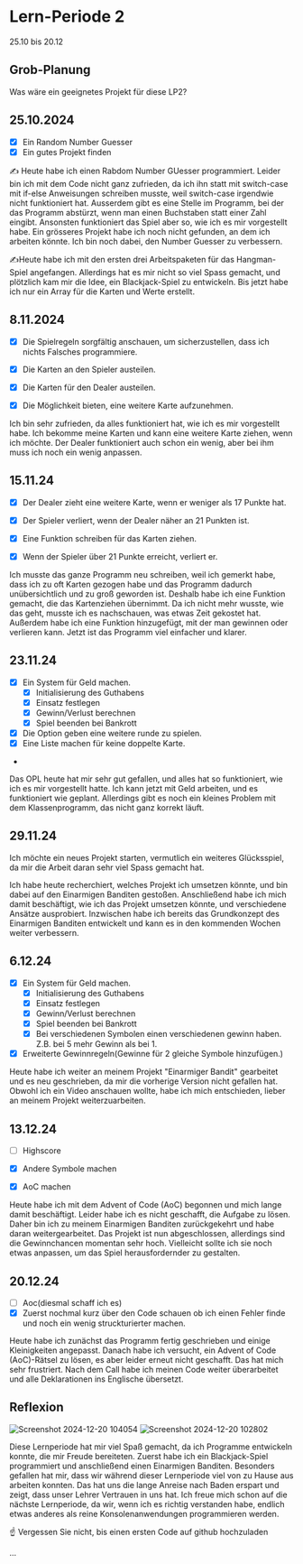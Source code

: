# Lern-Periode 2
25.10 bis 20.12

## Grob-Planung

Was wäre ein geeignetes Projekt für diese LP2?

## 25.10.2024
- [x] Ein Random Number Guesser
- [x] Ein gutes Projekt finden
      
✍️ Heute habe ich einen Rabdom Number GUesser programmiert. Leider bin ich mit dem Code nicht ganz zufrieden, da ich ihn statt mit switch-case mit if-else Anweisungen schreiben musste, weil switch-case irgendwie nicht funktioniert hat. Ausserdem gibt es eine Stelle im Programm, bei der das Programm abstürzt, wenn man einen Buchstaben statt einer Zahl eingibt. Ansonsten funktioniert das Spiel aber so, wie ich es mir vorgestellt habe. Ein grösseres Projekt habe ich noch nicht gefunden, an dem ich arbeiten könnte. Ich bin noch dabei, den Number Guesser zu verbessern.


✍Heute habe ich mit den ersten drei Arbeitspaketen für das Hangman-Spiel angefangen. Allerdings hat es mir nicht so viel Spass gemacht, und plötzlich kam mir die Idee, ein Blackjack-Spiel zu entwickeln. Bis jetzt habe ich nur ein Array für die Karten und Werte erstellt.

## 8.11.2024
- [x] Die Spielregeln sorgfältig anschauen, um sicherzustellen, dass ich nichts Falsches programmiere.
- [x] Die Karten an den Spieler austeilen.
- [x] Die Karten für den Dealer austeilen.
- [x] Die Möglichkeit bieten, eine weitere Karte aufzunehmen.
  

Ich bin sehr zufrieden, da alles funktioniert hat, wie ich es mir vorgestellt habe. Ich bekomme meine Karten und kann eine weitere Karte ziehen, wenn ich möchte. Der Dealer funktioniert auch schon ein wenig, aber bei ihm muss ich noch ein wenig anpassen.


## 15.11.24

- [x] Der Dealer zieht eine weitere Karte, wenn er weniger als 17 Punkte hat.
- [x] Der Spieler verliert, wenn der Dealer näher an 21 Punkten ist.
- [x] Eine Funktion schreiben für das Karten ziehen.
- [x] Wenn der Spieler über 21 Punkte erreicht, verliert er.


Ich musste das ganze Programm neu schreiben, weil ich gemerkt habe, dass ich zu oft Karten gezogen habe und das Programm dadurch unübersichtlich und zu groß geworden ist. Deshalb habe ich eine Funktion gemacht, die das Kartenziehen übernimmt. Da ich nicht mehr wusste, wie das geht, musste ich es nachschauen, was etwas Zeit gekostet hat. Außerdem habe ich eine Funktion hinzugefügt, mit der man gewinnen oder verlieren kann. Jetzt ist das Programm viel einfacher und klarer.


 ## 23.11.24
- [x] Ein System für Geld machen.
     - [x] Initialisierung des Guthabens
     - [x] Einsatz festlegen
     - [x] Gewinn/Verlust berechnen
     - [x] Spiel beenden bei Bankrott
- [x] Die Option geben eine weitere runde zu spielen.
- [x] Eine Liste machen für keine doppelte Karte.
-  
Das OPL heute hat mir sehr gut gefallen, und alles hat so funktioniert, wie ich es mir vorgestellt hatte. Ich kann jetzt mit Geld arbeiten, und es funktioniert wie geplant. Allerdings gibt es noch ein kleines Problem mit dem Klassenprogramm, das nicht ganz korrekt läuft. 

## 29.11.24

Ich möchte ein neues Projekt starten, vermutlich ein weiteres Glücksspiel, da mir die Arbeit daran sehr viel Spass gemacht hat.


Ich habe heute recherchiert, welches Projekt ich umsetzen könnte, und bin dabei auf den Einarmigen Banditen gestoßen. Anschließend habe ich mich damit beschäftigt, wie ich das Projekt umsetzen könnte, und verschiedene Ansätze ausprobiert. Inzwischen habe ich bereits das Grundkonzept des Einarmigen Banditen entwickelt und kann es in den kommenden Wochen weiter verbessern.



## 6.12.24

- [x] Ein System für Geld machen.
     - [x] Initialisierung des Guthabens
     - [x] Einsatz festlegen
     - [x] Gewinn/Verlust berechnen
     - [x] Spiel beenden bei Bankrott
     - [x]  Bei verschiedenen Symbolen einen verschiedenen gewinn haben. Z.B. bei 5 mehr Gewinn als bei 1.
- [x] Erweiterte Gewinnregeln(Gewinne für 2 gleiche Symbole hinzufügen.)

Heute habe ich weiter an meinem Projekt "Einarmiger Bandit" gearbeitet und es neu geschrieben, da mir die vorherige Version nicht gefallen hat. Obwohl ich ein Video anschauen wollte, habe ich mich entschieden, lieber an meinem Projekt weiterzuarbeiten.


## 13.12.24

- [ ] Highscore
- [x] Andere Symbole machen
- [x] AoC machen

      
Heute habe ich mit dem Advent of Code (AoC) begonnen und mich lange damit beschäftigt. Leider habe ich es nicht geschafft, die Aufgabe zu lösen. Daher bin ich zu meinem Einarmigen Banditen zurückgekehrt und habe daran weitergearbeitet. Das Projekt ist nun abgeschlossen, allerdings sind die Gewinnchancen momentan sehr hoch. Vielleicht sollte ich sie noch etwas anpassen, um das Spiel herausfordernder zu gestalten.


## 20.12.24

- [ ] Aoc(diesmal schaff ich es)
- [x] Zuerst nochmal kurz über den Code schauen ob ich einen Fehler finde und noch ein wenig struckturierter machen.

Heute habe ich zunächst das Programm fertig geschrieben und einige Kleinigkeiten angepasst. Danach habe ich versucht, ein Advent of Code (AoC)-Rätsel zu lösen, es aber leider erneut nicht geschafft. Das hat mich sehr frustriert. Nach dem Call habe ich meinen Code weiter überarbeitet und alle Deklarationen ins Englische übersetzt.

## Reflexion


![Screenshot 2024-12-20 104054](https://github.com/user-attachments/assets/912fc099-b94e-4977-b031-c5830d6c9ea6)
![Screenshot 2024-12-20 102802](https://github.com/user-attachments/assets/7229f1cd-0758-40cd-9ecb-f857485eba97)


Diese Lernperiode hat mir viel Spaß gemacht, da ich Programme entwickeln konnte, die mir Freude bereiteten. Zuerst habe ich ein Blackjack-Spiel programmiert und anschließend einen Einarmigen Banditen. Besonders gefallen hat mir, dass wir während dieser Lernperiode viel von zu Hause aus arbeiten konnten. Das hat uns die lange Anreise nach Baden erspart und zeigt, dass unser Lehrer Vertrauen in uns hat. Ich freue mich schon auf die nächste Lernperiode, da wir, wenn ich es richtig verstanden habe, endlich etwas anderes als reine Konsolenanwendungen programmieren werden.


☝️ Vergessen Sie nicht, bis einen ersten Code auf github hochzuladen


...
